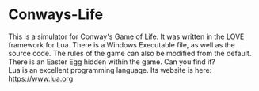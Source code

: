 # Conways-Life
This is a simulator for Conway's Game of Life. It was written in the LOVE framework for Lua. There is a Windows Executable file, as well as the source code. The rules of the game can also be modified from the default. There is an Easter Egg hidden within the game. Can you find it?\
Lua is an excellent programming language. Its website is here: https://www.lua.org
